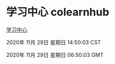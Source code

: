 # 学习中心 colearnhub
[学习中心](http://:56308/colearnhub/)

2020年 11月 29日 星期日 14:50:03 CST

2020年 11月 29日 星期日 06:50:03 GMT
